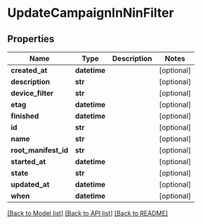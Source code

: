 # UpdateCampaignInNinFilter

## Properties
Name | Type | Description | Notes
------------ | ------------- | ------------- | -------------
**created_at** | **datetime** |  | [optional] 
**description** | **str** |  | [optional] 
**device_filter** | **str** |  | [optional] 
**etag** | **datetime** |  | [optional] 
**finished** | **datetime** |  | [optional] 
**id** | **str** |  | [optional] 
**name** | **str** |  | [optional] 
**root_manifest_id** | **str** |  | [optional] 
**started_at** | **datetime** |  | [optional] 
**state** | **str** |  | [optional] 
**updated_at** | **datetime** |  | [optional] 
**when** | **datetime** |  | [optional] 

[[Back to Model list]](../README.md#documentation-for-models) [[Back to API list]](../README.md#documentation-for-api-endpoints) [[Back to README]](../README.md)


